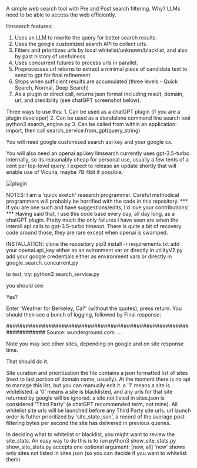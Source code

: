 A simple web search tool with Pre and Post search filtering.
Why? LLMs need to be able to access the web efficiently.

llmsearch features:
1. Uses an LLM to rewrite the query for better search results.
2. Uses the google customized search API to collect urls.
3. Filters and prioritizes urls by local whitelist/unknown/blacklist, and also by past history of usefulness
4. Uses concurrent futures to process urls in parallel.
5. Preprocesses url returns to extract a minimal piece of candidate text to send to gpt for final refinement.
6. Stops when sufficient results are accumulated (three levels - Quick Search, Normal, Deep Search)
7. As a plugin or direct call, returns json format including result, domain, url, and credibility (see chatGPT screenshot below).

Three ways to use this:
       1. Can be used as a chatGPT plugin (if you are a plugin developer)
       2. Can be used as a standalone command line search tool python3 search_engine.py
       3. Can be called from within an application: import, then call search_service.from_gpt(query_string)

You will need google customized search api key and your google cx.

You will also need an openai api.key
llmsearch currently uses gpt-3.5-turbo internally, so its reasonably cheap for personal use, usually a few tents of a cent per top-level query.
I expect to release an update shortly that will enable use of Vicuna, maybe 7B 4bit if possible.

![plugin](https://user-images.githubusercontent.com/2271133/232800682-9864cea3-7cea-4e4c-927f-fa2f715e270a.jpg)

NOTES:
I am a 'quick sketch' research programmer. Careful methodical programmers will probably be horrified with the code in this repository.
*** If you are one such and have suggestions/edits, I'd love your contributions! ***
Having said that, I use this code base every day, all day long, as a chatGPT plugin. Pretty much the only failures I have seen are when the interall api calls to gpt-3.5-turbo timeout. There is quite a bit of recovery code around those, they are rare except when openai is swamped.

INSTALLATION:
clone the repository
pip3 install -r requirements.txt
add your openai.api_key either as an evironment var or directly in utilityV2.py
add your google credentials either as environment vars or directly in google_search_concurrent.py

to test, try:
python3 search_service.py

you should see:

Yes?



Enter 'Weather for Berkeley, Ca?' (without the quotes), press return. You should then see a bunch of logging, followed by
Final response:

####################################################################
Source: wunderground.com
....


Note you may see other sites, depending on google and on site response time.

That should do it.


Site curation and prioritization
the file contains a json formatted list of sites (next to last portion of domain name, usually).
At the moment there is no api to manage this list, but you can manually edit it.
a '1' means a site is whitelisted. a '0' means a site is blacklisted, and any urls for that site returned by google will be ignored.
a site not listed in sites.json is considered 'Third Party' (a chatGPT recommended term, not mine).
All whitelist site urls will be launched before any Third Party site urls.
url launch order is futher prioritized by 'site_state.json', a record of the average post-filtering bytes per second the site has delivered in previous queries.

In deciding what to whitelist or blacklist, you might want to review the site_stats.
An easy way to do this is to run python3 show_site_stats.py
show_site_stats.py accepts one optional argument: [new, all]
'new' shows only sites not listed in sites.json (so you can decide if you want to whitelist them)
